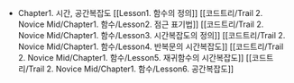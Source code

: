 
- Chapter1. 시간, 공간복잡도
	[[Lesson1. 함수의 정의]]
	[[코드트리/Trail 2. Novice Mid/Chapter1. 함수/Lesson2. 점근 표기법]]
	[[코드트리/Trail 2. Novice Mid/Chapter1. 함수/Lesson3. 시간복잡도의 정의]]
	[[코드트리/Trail 2. Novice Mid/Chapter1. 함수/Lesson4. 반복문의 시간복잡도]]
	[[코드트리/Trail 2. Novice Mid/Chapter1. 함수/Lesson5. 재귀함수의 시간복잡도]]
	[[코드트리/Trail 2. Novice Mid/Chapter1. 함수/Lesson6. 공간복잡도]]
	
	
